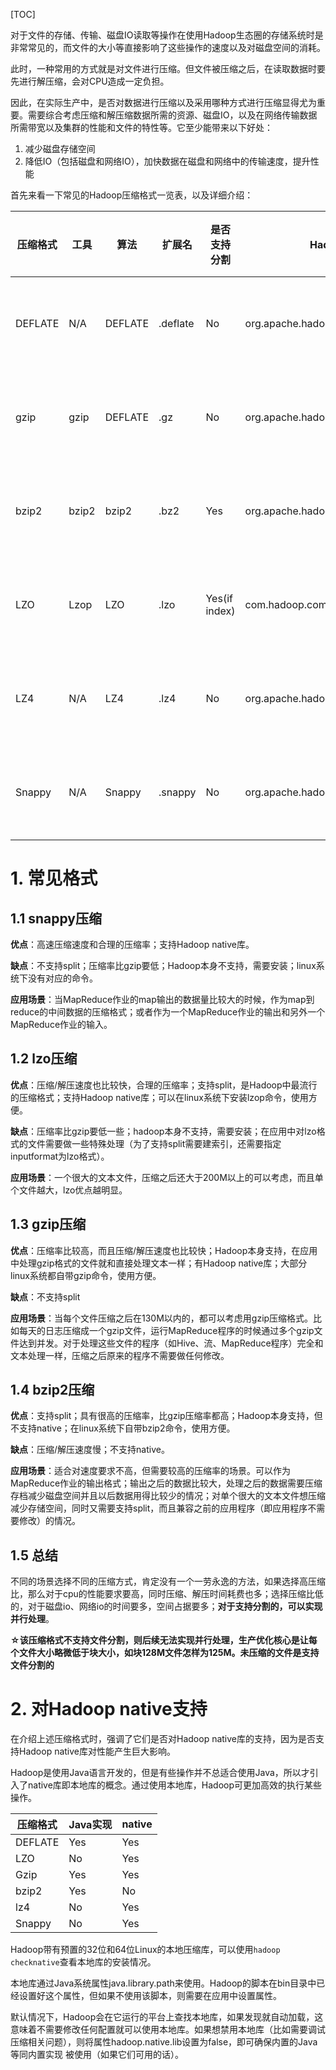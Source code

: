[TOC]

对于文件的存储、传输、磁盘IO读取等操作在使用Hadoop生态圈的存储系统时是非常常见的，而文件的大小等直接影响了这些操作的速度以及对磁盘空间的消耗。

此时，一种常用的方式就是对文件进行压缩。但文件被压缩之后，在读取数据时要先进行解压缩，会对CPU造成一定负担。

因此，在实际生产中，是否对数据进行压缩以及采用哪种方式进行压缩显得尤为重要。需要综合考虑压缩和解压缩数据所需的资源、磁盘IO，以及在网络传输数据所需带宽以及集群的性能和文件的特性等。它至少能带来以下好处：

1. 减少磁盘存储空间
2. 降低IO（包括磁盘和网络IO），加快数据在磁盘和网络中的传输速度，提升性能
    

首先来看一下常见的Hadoop压缩格式一览表，以及详细介绍：

| 压缩格式 | 工具  | 算法    | 扩展名   | 是否支持分割  | Hadoop编码/解码器                          | 是否能直接处理           |
| -------- | ----- | ------- | -------- | ------------- | ------------------------------------------ | ------------------------ |
| DEFLATE  | N/A   | DEFLATE | .deflate | No            | org.apache.hadoop.io.compress.DefalutCodec | 和文本处理一样，直接读取 |
| gzip     | gzip  | DEFLATE | .gz      | No            | org.apache.hadoop.io.compress.GzipCodec    | 和文本处理一样，直接读取 |
| bzip2    | bzip2 | bzip2   | .bz2     | Yes           | org.apache.hadoop.io.compress.Bzip2Codec   | 和文本处理一样，直接读取 |
| LZO      | Lzop  | LZO     | .lzo     | Yes(if index) | com.hadoop.compression.lzo.LzoCodec        | 需要建索引和指定输入格式 |
| LZ4      | N/A   | LZ4     | .lz4     | No            | org.apache.hadoop.io.compress.Lz4Codec     | 和文本处理一样，直接读取 |
| Snappy   | N/A   | Snappy  | .snappy  | No            | org.apache.hadoop.io.compress.SnappyCodec  | 和文本处理一样，直接读取 |


# 1. 常见格式
## 1.1 snappy压缩

**优点**：高速压缩速度和合理的压缩率；支持Hadoop native库。

**缺点**：不支持split；压缩率比gzip要低；Hadoop本身不支持，需要安装；linux系统下没有对应的命令。

**应用场景**：当MapReduce作业的map输出的数据量比较大的时候，作为map到reduce的中间数据的压缩格式；或者作为一个MapReduce作业的输出和另外一个MapReduce作业的输入。

## 1.2 lzo压缩

**优点**：压缩/解压速度也比较快，合理的压缩率；支持split，是Hadoop中最流行的压缩格式；支持Hadoop native库；可以在linux系统下安装lzop命令，使用方便。

**缺点**：压缩率比gzip要低一些；hadoop本身不支持，需要安装；在应用中对lzo格式的文件需要做一些特殊处理（为了支持split需要建索引，还需要指定inputformat为lzo格式）。

**应用场景**：一个很大的文本文件，压缩之后还大于200M以上的可以考虑，而且单个文件越大，lzo优点越明显。

## 1.3 gzip压缩

**优点**：压缩率比较高，而且压缩/解压速度也比较快；Hadoop本身支持，在应用中处理gzip格式的文件就和直接处理文本一样；有Hadoop native库；大部分linux系统都自带gzip命令，使用方便。

**缺点**：不支持split

**应用场景**：当每个文件压缩之后在130M以内的，都可以考虑用gzip压缩格式。比如每天的日志压缩成一个gzip文件，运行MapReduce程序的时候通过多个gzip文件达到并发。对于处理这些文件的程序（如Hive、流、MapReduce程序）完全和文本处理一样，压缩之后原来的程序不需要做任何修改。

## 1.4 bzip2压缩

**优点**：支持split；具有很高的压缩率，比gzip压缩率都高；Hadoop本身支持，但不支持native；在linux系统下自带bzip2命令，使用方便。

**缺点**：压缩/解压速度慢；不支持native。

**应用场景**：适合对速度要求不高，但需要较高的压缩率的场景。可以作为MapReduce作业的输出格式；输出之后的数据比较大，处理之后的数据需要压缩存档减少磁盘空间并且以后数据用得比较少的情况；对单个很大的文本文件想压缩减少存储空间，同时又需要支持split，而且兼容之前的应用程序（即应用程序不需要修改）的情况。


## 1.5 总结
不同的场景选择不同的压缩方式，肯定没有一个一劳永逸的方法，如果选择高压缩比，那么对于cpu的性能要求要高，同时压缩、解压时间耗费也多；选择压缩比低的，对于磁盘io、网络io的时间要多，空间占据要多；**对于支持分割的，可以实现并行处理**。

**☆该压缩格式不支持文件分割，则后续无法实现并行处理，生产优化核心是让每个文件大小略微低于块大小，如块128M文件怎样为125M。未压缩的文件是支持文件分割的**


# 2. 对Hadoop native支持
在介绍上述压缩格式时，强调了它们是否对Hadoop native库的支持，因为是否支持Hadoop native库对性能产生巨大影响。

Hadoop是使用Java语言开发的，但是有些操作并不总适合使用Java，所以才引入了native库即本地库的概念。通过使用本地库，Hadoop可更加高效的执行某些操作。

| 压缩格式 | Java实现 | native |
| -------- | -------- | ------ |
| DEFLATE  | Yes      | Yes    |
| LZO      | No       | Yes    |
| Gzip     | Yes      | Yes    |
| bzip2    | Yes      | No     |
| lz4      | No       | Yes    |
| Snappy   | No       | Yes    |

Hadoop带有预置的32位和64位Linux的本地压缩库，可以使用`hadoop checknative`查看本地库的安装情况。

本地库通过Java系统属性java.library.path来使用。Hadoop的脚本在bin目录中已经设置好这个属性，但如果不使用该脚本，则需要在应用中设置属性。

默认情况下，Hadoop会在它运行的平台上查找本地库，如果发现就自动加载，这意味着不需要修改任何配置就可以使用本地库。如果想禁用本地库（比如需要调试压缩相关问题），则将属性hadoop.native.lib设置为false，即可确保内置的Java等同内置实现 被使用（如果它们可用的话）。